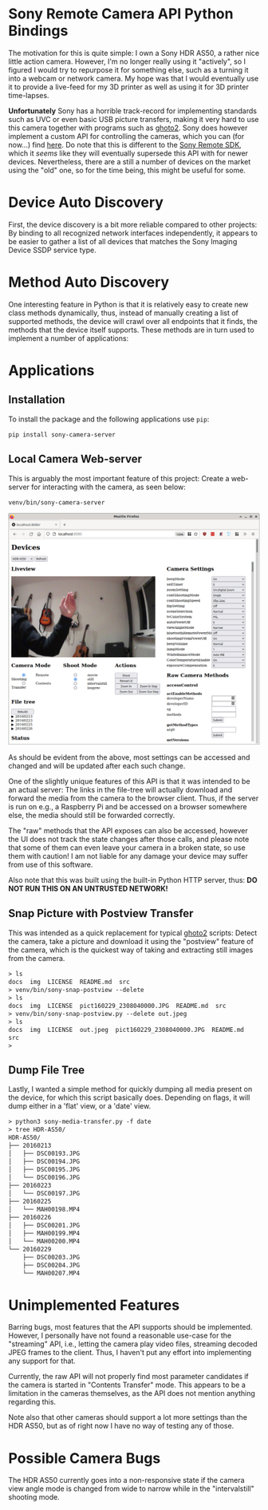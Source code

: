 # Sony Remote Camera API Python Bindings

The motivation for this is quite simple: I own a Sony HDR AS50, a rather nice
little action camera. However, I'm no longer really using it "actively", so I
figured I would try to repurpose it for something else, such as a turning it
into a webcam or network camera. My hope was that I would eventually use it to
provide a live-feed for my 3D printer as well as using it for 3D printer
time-lapses.

**Unfortunately** Sony has a horrible track-record for implementing standards
such as UVC or even basic USB picture transfers, making it very hard to use this
camera together with programs such as [ghoto2](http://www.gphoto.org/). Sony
does however implement a custom API for controlling the cameras, which you can
(for now...) find [here](https://developer.sony.com/develop/cameras/). Do note
that this is different to the [Sony Remote
SDK](https://support.d-imaging.sony.co.jp/app/sdk/en/index.html), which it
*seems* like they will eventually supersede this API with for newer
devices. Nevertheless, there are a still a number of devices on the market using
the "old" one, so for the time being, this might be useful for some.


# Device Auto Discovery

First, the device discovery is a bit more reliable compared to other projects:
By binding to all recognized network interfaces independently, it appears to be
easier to gather a list of all devices that matches the Sony Imaging Device SSDP
service type.

# Method Auto Discovery

One interesting feature in Python is that it is relatively easy to create new
class methods dynamically, thus, instead of manually creating a list of
supported methods, the device will crawl over all endpoints that it finds, the
methods that the device itself supports. These methods are in turn used to
implement a number of applications:

# Applications

## Installation

To install the package and the following applications use `pip`:

```
pip install sony-camera-server
```


## Local Camera Web-server

This is arguably the most important feature of this project: Create a web-server
for interacting with the camera, as seen below:

```
venv/bin/sony-camera-server
```

![web-server](./img/camera-web-server.png)

As should be evident from the above, most settings can be accessed and changed
and will be updated after each such change.

One of the slightly unique features of this API is that it was intended to be an
actual server: The links in the file-tree will actually download and forward the
media from the camera to the browser client. Thus, if the server is run on e.g.,
a Raspberry Pi and be accessed on a browser somewhere else, the media should
still be forwarded correctly.

The "raw" methods that the API exposes can also be accessed, however the UI does
not track the state changes after those calls, and please note that some of them
can even leave your camera in a broken state, so use them with caution! I am not
liable for any damage your device may suffer from use of this software.

Also note that this was built using the built-in Python HTTP server, thus: **DO
NOT RUN THIS ON AN UNTRUSTED NETWORK!**


## Snap Picture with Postview Transfer

This was intended as a quick replacement for typical
[ghoto2](http://www.gphoto.org/) scripts: Detect the camera, take a picture and
download it using the "postview" feature of the camera, which is the quickest
way of taking and extracting still images from the camera.

```
> ls
docs  img  LICENSE  README.md  src
> venv/bin/sony-snap-postview --delete
> ls
docs  img  LICENSE  pict160229_2308040000.JPG  README.md  src
> venv/bin/sony-snap-postview.py --delete out.jpeg
> ls
docs  img  LICENSE  out.jpeg  pict160229_2308040000.JPG  README.md  src
>
```

## Dump File Tree

Lastly, I wanted a simple method for quickly dumping all media present on the
device, for which this script basically does. Depending on flags, it will dump
either in a 'flat' view, or a 'date' view.

```
> python3 sony-media-transfer.py -f date
> tree HDR-AS50/
HDR-AS50/
├── 20160213
│   ├── DSC00193.JPG
│   ├── DSC00194.JPG
│   ├── DSC00195.JPG
│   └── DSC00196.JPG
├── 20160223
│   └── DSC00197.JPG
├── 20160225
│   └── MAH00198.MP4
├── 20160226
│   ├── DSC00201.JPG
│   ├── MAH00199.MP4
│   └── MAH00200.MP4
└── 20160229
    ├── DSC00203.JPG
    ├── DSC00204.JPG
    └── MAH00207.MP4
```

# Unimplemented Features

Barring bugs, most features that the API supports should be
implemented. However, I personally have not found a reasonable use-case for the
"streaming" API, i.e., letting the camera play video files, streaming decoded
JPEG frames to the client. Thus, I haven't put any effort into implementing any
support for that.

Currently, the raw API will not properly find most parameter candidates if the
camera is started in "Contents Transfer" mode. This appears to be a limitation
in the cameras themselves, as the API does not mention anything regarding this.

Note also that other cameras should support a lot more settings than the HDR
AS50, but as of right now I have no way of testing any of those.

# Possible Camera Bugs

The HDR AS50 currently goes into a non-responsive state if the camera view angle
mode is changed from wide to narrow while in the "intervalstill" shooting mode.
